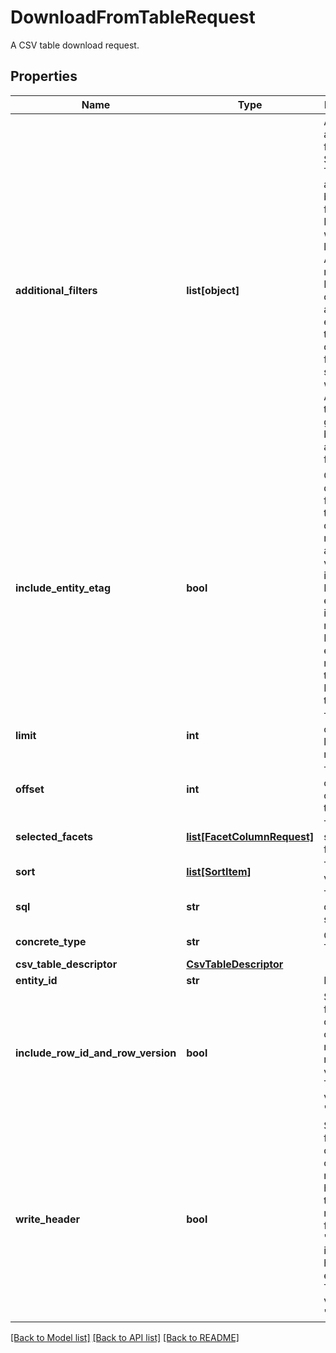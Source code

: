 # DownloadFromTableRequest

A CSV table download request.
## Properties
Name | Type | Description | Notes
------------ | ------------- | ------------- | -------------
**additional_filters** | **list[object]** | Appends additional filters to the SQL query. These are applied before facets. Filters within the list have an AND relationship. If a WHERE clause already exists on the SQL query or facets are selected, it will also be ANDed with the query generated by these additional filters.  | [optional] 
**include_entity_etag** | **bool** | Optional, default false. When true, a query results against views will include the Etag of each entity in the results. Note: The etag is necessary to update Entities in the view.  | [optional] 
**limit** | **int** | The optional limit to the results | [optional] 
**offset** | **int** | The optional offset into the results | [optional] 
**selected_facets** | [**list[FacetColumnRequest]**](FacetColumnRequest.md) | The selected facet filters. | [optional] 
**sort** | [**list[SortItem]**](SortItem.md) | To sort values | [optional] 
**sql** | **str** | The SQL query string. | [optional] 
**concrete_type** | **str** | Concrete Type | [optional] 
**csv_table_descriptor** | [**CsvTableDescriptor**](CsvTableDescriptor.md) |  | [optional] 
**entity_id** | **str** | Entity Id | [optional] 
**include_row_id_and_row_version** | **bool** | Should the first two columns contain the row ID and row version? The default value is &#39;true&#39;.  | [optional] [default to True]
**write_header** | **bool** | Should the first line contain the columns names as a header in the resulting file? Set to &#39;true&#39; to include the headers else, &#39;false&#39;. The default value is &#39;true&#39;.  | [optional] [default to True]

[[Back to Model list]](../README.md#documentation-for-models) [[Back to API list]](../README.md#documentation-for-api-endpoints) [[Back to README]](../README.md)


